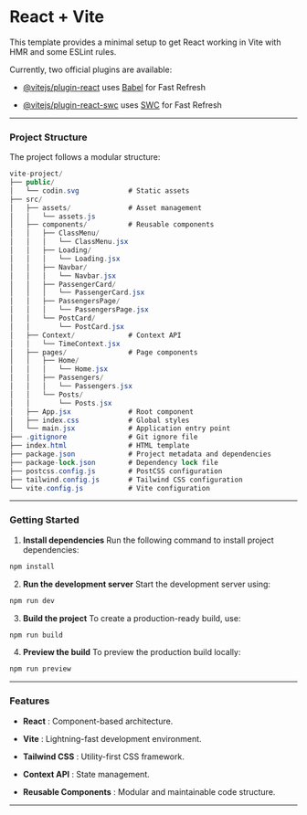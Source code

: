 
# React + Vite 

This template provides a minimal setup to get React working in Vite with HMR and some ESLint rules.

Currently, two official plugins are available:
 
- [@vitejs/plugin-react](https://github.com/vitejs/vite-plugin-react/blob/main/packages/plugin-react/README.md)  uses [Babel](https://babeljs.io/)  for Fast Refresh
 
- [@vitejs/plugin-react-swc](https://github.com/vitejs/vite-plugin-react-swc)  uses [SWC](https://swc.rs/)  for Fast Refresh


---


### Project Structure 

The project follows a modular structure:


```csharp
vite-project/
├── public/
│   └── codin.svg            # Static assets
├── src/
│   ├── assets/              # Asset management
│   │   └── assets.js
│   ├── components/          # Reusable components
│   │   ├── ClassMenu/
│   │   │   └── ClassMenu.jsx
│   │   ├── Loading/
│   │   │   └── Loading.jsx
│   │   ├── Navbar/
│   │   │   └── Navbar.jsx
│   │   ├── PassengerCard/
│   │   │   └── PassengerCard.jsx
│   │   ├── PassengersPage/
│   │   │   └── PassengersPage.jsx
│   │   └── PostCard/
│   │       └── PostCard.jsx
│   ├── Context/             # Context API 
│   │   └── TimeContext.jsx
│   ├── pages/               # Page components
│   │   ├── Home/
│   │   │   └── Home.jsx
│   │   ├── Passengers/
│   │   │   └── Passengers.jsx
│   │   └── Posts/
│   │       └── Posts.jsx
│   ├── App.jsx              # Root component
│   ├── index.css            # Global styles
│   └── main.jsx             # Application entry point
├── .gitignore               # Git ignore file
├── index.html               # HTML template
├── package.json             # Project metadata and dependencies
├── package-lock.json        # Dependency lock file
├── postcss.config.js        # PostCSS configuration
├── tailwind.config.js       # Tailwind CSS configuration
└── vite.config.js           # Vite configuration
```


---


### Getting Started 
 
1. **Install dependencies** 
Run the following command to install project dependencies:

```bash
npm install
```
 
2. **Run the development server** 
Start the development server using:

```bash
npm run dev
```
 
3. **Build the project** 
To create a production-ready build, use:

```bash
npm run build
```
 
4. **Preview the build** 
To preview the production build locally:

```bash
npm run preview
```


---


### Features 
 
- **React** : Component-based architecture.
 
- **Vite** : Lightning-fast development environment.
 
- **Tailwind CSS** : Utility-first CSS framework.
 
- **Context API** : State management.
 
- **Reusable Components** : Modular and maintainable code structure.


---


